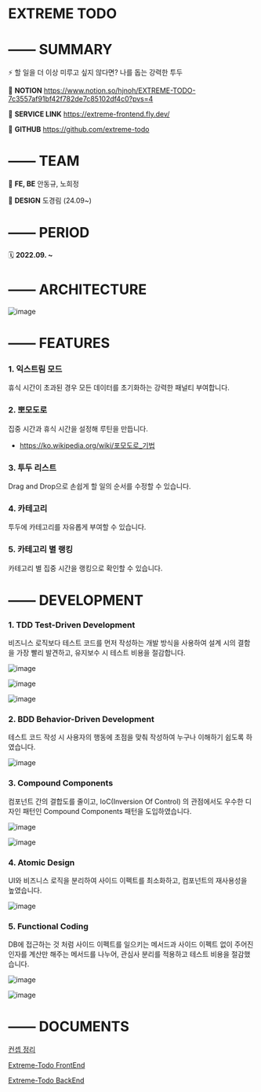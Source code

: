 # EXTREME TODO

# —— **SUMMARY**

<aside>
⚡ 할 일을 더 이상 미루고 싶지 않다면? 나를 돕는 강력한 투두

</aside>

📖 **NOTION** https://www.notion.so/hjnoh/EXTREME-TODO-7c3557af91bf42f782de7c85102df4c0?pvs=4

🍺 **SERVICE LINK** https://extreme-frontend.fly.dev/

🐙 **GITHUB** https://github.com/extreme-todo

# —— TEAM

🧩 **FE, BE** 안동규, 노희정

🦜 **DESIGN** 도경림 (24.09~)

# —— PERIOD

🗓️ **2022.09. ~**

# —— ARCHITECTURE

![image](https://github.com/user-attachments/assets/0bcfa436-dcf3-47be-8401-a78690cf116f)


# —— FEATURES

### **1. 익스트림 모드**

휴식 시간이 초과된 경우 모든 데이터를 초기화하는 강력한 패널티 부여합니다.

### **2. 뽀모도로**

집중 시간과 휴식 시간을 설정해 루틴을 만듭니다.

- https://ko.wikipedia.org/wiki/포모도로_기법

### **3. 투두 리스트**

Drag and Drop으로 손쉽게 할 일의 순서를 수정할 수 있습니다.

### **4. 카테고리**

투두에 카테고리를 자유롭게 부여할 수 있습니다.

### **5. 카테고리 별 랭킹**

카테고리 별 집중 시간을 랭킹으로 확인할 수 있습니다.

# —— DEVELOPMENT

### 1. TDD Test-Driven Development

비즈니스 로직보다 테스트 코드를 먼저 작성하는 개발 방식을 사용하여 설계 시의 결함을 가장 빨리 발견하고, 유지보수 시 테스트 비용을 절감합니다.

![image](https://github.com/user-attachments/assets/097d8ab1-1f34-4e5b-bc5b-c6631c3eae2e)

![image](https://github.com/user-attachments/assets/30eb78a6-ea76-4e8f-a6cd-d66b75d35d78)

![image](https://github.com/user-attachments/assets/6bc9dc03-a61c-4feb-9609-48e0f5fba8f9)

### 2. BDD Behavior-Driven Development

테스트 코드 작성 시 사용자의 행동에 초점을 맞춰 작성하여 누구나 이해하기 쉽도록 하였습니다.

![image](https://github.com/user-attachments/assets/c5304b5f-5cec-4ff6-9c72-9b66eeccb40b)

### 3. Compound Components

컴포넌트 간의 결합도를 줄이고, IoC(Inversion Of Control) 의 관점에서도 우수한 디자인 패턴인 Compound Components 패턴을 도입하였습니다.

![image](https://github.com/user-attachments/assets/3f34d8e0-8220-4643-a2d4-e911a32cce33)

![image](https://github.com/user-attachments/assets/d727c08c-020d-4f14-baaf-5d54c835ace9)

### 4. Atomic Design

UI와 비즈니스 로직을 분리하여 사이드 이펙트를 최소화하고, 컴포넌트의 재사용성을 높였습니다.

![image](https://github.com/user-attachments/assets/36d0ff22-df62-41a2-985b-49c8334c5098)

### 5. Functional Coding

DB에 접근하는 것 처럼 사이드 이펙트를 일으키는 메서드과 사이드 이펙트 없이 주어진 인자를 계산만 해주는 메서드를 나누어, 관심사 분리를 적용하고 테스트 비용을 절감했습니다.

![image](https://github.com/user-attachments/assets/5025a1c7-25ac-4f3d-b27a-fbf01da0d5e7)

![image](https://github.com/user-attachments/assets/0602871b-6689-4052-81c6-0bda57de479b)

# —— DOCUMENTS

[컨셉 정리](https://www.notion.so/4b935f7ada1e42919114cefaeed4c632?pvs=21) 

[Extreme-Todo FrontEnd](https://www.notion.so/Extreme-Todo-FrontEnd-afb851d4da1f4028bc15e3576fbc4981?pvs=21) 

[Extreme-Todo BackEnd](https://www.notion.so/Extreme-Todo-BackEnd-bcb153b90d53440ebc31c399c6748016?pvs=21)
